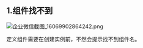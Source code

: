 ## 1.组件找不到

![企业微信截图_16069902864242.png](https://p.pstatp.com/origin/1372500025c25f69c1f0d)

定义组件需要在创建实例前，不然会提示找不到组件名。